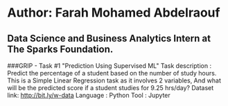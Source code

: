 # Author: Farah Mohamed Abdelraouf
## Data Science and Business Analytics Intern at The Sparks Foundation.

###GRIP - Task #1 "Prediction Using Supervised ML"
Task description : Predict the percentage of a student based on the number of study hours. This is a Simple Linear Regression task as it involves 2 variables, And what will be the predicted score if a student studies for 9.25 hrs/day?
Dataset link: http://bit.ly/w-data
Language : Python
Tool : Jupyter
